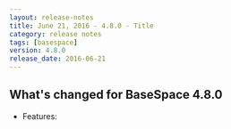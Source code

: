 ```yaml
---
layout: release-notes
title: June 21, 2016 - 4.8.0 - Title
category: release notes
tags: [basespace]
version: 4.8.0
release_date: 2016-06-21
---
```


## What's changed for BaseSpace 4.8.0
- Features:
